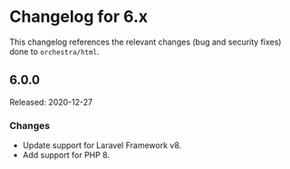 # Changelog for 6.x

This changelog references the relevant changes (bug and security fixes) done to `orchestra/html`.

## 6.0.0

Released: 2020-12-27

### Changes

* Update support for Laravel Framework v8.
* Add support for PHP 8.

